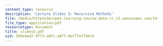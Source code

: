 ```yaml
---
content_type: resource
description: 'Lecture Slides 5: Recursive Methods'
file: /media/https%3A/open-learning-course-data-rc.s3.amazonaws.com/14-128-dynamic-optimization-economic-applications-recursive-methods-spring-2003/569e4ed79f73a07ca87f0af77ef7d4c9_slides5.pdf
file_type: application/pdf
resourcetype: Document
title: slides5.pdf
uid: 569e4ed7-9f73-a07c-a87f-0af77ef7d4c9
---
```

